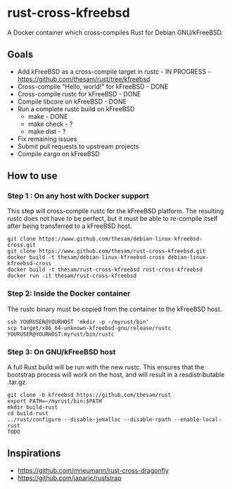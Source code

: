 # rust-cross-kfreebsd
A Docker container which cross-compiles Rust for Debian GNU/kFreeBSD.

## Goals
* Add kFreeBSD as a cross-compile target in rustc - IN PROGRESS - https://github.com/thesam/rust/tree/kfreebsd
* Cross-compile "Hello, world!" for kFreeBSD - DONE
* Cross-compile rustc for kFreeBSD - DONE
* Compile libcore on kFreeBSD - DONE
* Run a complete rustc build on kFreeBSD
  * make - DONE
  * make check - ?
  * make dist - ?
* Fix remaining issues
* Submit pull requests to upstream projects
* Compile cargo on kFreeBSD

## How to use
### Step 1 : On any host with Docker support
This step will cross-compile rustc for the kFreeBSD platform. The resulting rustc does not have to be perfect, but it must be able to re-compile itself after being transferred to a kFreeBSD host.
```
git clone https://www.github.com/thesam/debian-linux-kfreebsd-cross.git
git clone https://www.github.com/thesam/rust-cross-kfreebsd.git
docker build -t thesam/debian-linux-kfreebsd-cross debian-linux-kfreebsd-cross
docker build -t thesam/rust-cross-kfreebsd rust-cross-kfreebsd
docker run -it thesam/rust-cross-kfreebsd
```
### Step 2: Inside the Docker container
The rustc binary must be copied from the container to the kFreeBSD host.
```
ssh YOURUSER@YOURHOST 'mkdir -p ~/myrust/bin'
scp target/x86_64-unknown-kfreebsd-gnu/release/rustc YOURUSER@YOURHOST:myrust/bin/rustc
```
### Step 3: On GNU/kFreeBSD host
A full Rust build will be run with the new rustc. This ensures that the bootstrap process will work on the host, and will result in a resdistributable .tar.gz.
```
git clone -b kfreebsd https://github.com/thesam/rust
export PATH=~/myrust/bin:$PATH
mkdir build-rust
cd build-rust
../rust/configure --disable-jemalloc --disable-rpath --enable-local-rust
TODO
```

## Inspirations
* https://github.com/mneumann/rust-cross-dragonfly
* https://github.com/japaric/ruststrap
